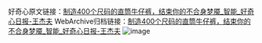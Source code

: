 好奇心原文链接：[制造400个尺码的直筒牛仔裤，结束你的不合身梦魇_智能_好奇心日报-王杰夫](https://www.qdaily.com/articles/3335.html)
WebArchive归档链接：[制造400个尺码的直筒牛仔裤，结束你的不合身梦魇_智能_好奇心日报-王杰夫](http://web.archive.org/web/20190623152001/https://www.qdaily.com/articles/3335.html)
![image](http://ww3.sinaimg.cn/large/007d5XDply1g3vcdybyrkj30u03dbe81)